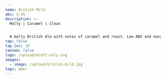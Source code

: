 ```yaml
---
name: British Mild
abv: 3.4%
description: >-
  Malty | Caramel | Clean


  A malty British Ale with notes of caramel and roast. Low ABV and easy to drink. 
tap: false
tap_loc: 10
canned: false
logo: /upload/draft-only.svg
images:
  - image: /upload/british-mild.jpg
tags: beer
---
```

